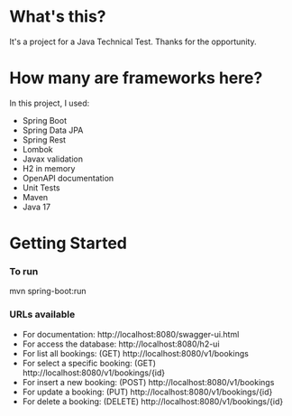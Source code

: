 # What's this?
It's a project for a Java Technical Test. Thanks for the opportunity.

# How many are frameworks here?
In this project, I used:
* Spring Boot
* Spring Data JPA
* Spring Rest
* Lombok
* Javax validation
* H2 in memory
* OpenAPI documentation
* Unit Tests
* Maven
* Java 17

# Getting Started

### To run
mvn spring-boot:run

### URLs available
* For documentation: http://localhost:8080/swagger-ui.html
* For access the database: http://localhost:8080/h2-ui
* For list all bookings: (GET) http://localhost:8080/v1/bookings
* For select a specific booking: (GET) http://localhost:8080/v1/bookings/{id}
* For insert a new booking: (POST) http://localhost:8080/v1/bookings
* For update a booking: (PUT) http://localhost:8080/v1/bookings/{id}
* For delete a booking: (DELETE) http://localhost:8080/v1/bookings/{id}